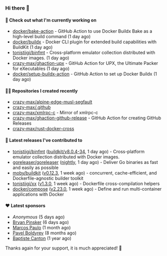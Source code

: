 ### Hi there 👋

#### 👷 Check out what I'm currently working on

- [docker/bake-action](https://github.com/docker/bake-action) - GitHub Action to use Docker Buildx Bake as a high-level build command (1 day ago)
- [docker/buildx](https://github.com/docker/buildx) - Docker CLI plugin for extended build capabilities with BuildKit (1 day ago)
- [tonistiigi/binfmt](https://github.com/tonistiigi/binfmt) - Cross-platform emulator collection distributed with Docker images. (1 day ago)
- [crazy-max/ghaction-upx](https://github.com/crazy-max/ghaction-upx) - GitHub Action for UPX, the Ultimate Packer for eXecutables (1 day ago)
- [docker/setup-buildx-action](https://github.com/docker/setup-buildx-action) - GitHub Action to set up Docker Buildx (1 day ago)

#### 👨‍💻 Repositories I created recently

- [crazy-max/alpine-edge-musl-segfault](https://github.com/crazy-max/alpine-edge-musl-segfault)
- [crazy-max/.github](https://github.com/crazy-max/.github)
- [crazy-max/xmlrpc-c](https://github.com/crazy-max/xmlrpc-c) - Mirror of xmlrpc-c
- [crazy-max/ghaction-github-release](https://github.com/crazy-max/ghaction-github-release) - GitHub Action for creating GitHub Releases
- [crazy-max/rust-docker-cross](https://github.com/crazy-max/rust-docker-cross)

#### 🚀 Latest releases I've contributed to

- [tonistiigi/binfmt](https://github.com/tonistiigi/binfmt) ([buildkit/v8.0.4-34](https://github.com/tonistiigi/binfmt/releases/tag/buildkit/v8.0.4-34), 1 day ago) - Cross-platform emulator collection distributed with Docker images.
- [goreleaser/goreleaser](https://github.com/goreleaser/goreleaser) ([nightly](https://github.com/goreleaser/goreleaser/releases/tag/nightly), 1 day ago) - Deliver Go binaries as fast and easily as possible
- [moby/buildkit](https://github.com/moby/buildkit) ([v0.12.3](https://github.com/moby/buildkit/releases/tag/v0.12.3), 1 week ago) - concurrent, cache-efficient, and Dockerfile-agnostic builder toolkit
- [tonistiigi/xx](https://github.com/tonistiigi/xx) ([v1.3.0](https://github.com/tonistiigi/xx/releases/tag/v1.3.0), 1 week ago) - Dockerfile cross-compilation helpers
- [docker/compose](https://github.com/docker/compose) ([v2.23.0](https://github.com/docker/compose/releases/tag/v2.23.0), 1 week ago) - Define and run multi-container applications with Docker

#### ❤️ Latest sponsors
- _Anonymous_ (5 days ago)
- [Bryan Pinsker](https://github.com/BryanPinsker) (6 days ago)
- [Marcos Paulo](https://github.com/mr-soulfox) (1 month ago)
- [Pavel Boldyrev](https://github.com/bpg) (8 months ago)
- [Baptiste Canton](https://github.com/batmac) (1 year ago)

Thanks again for your support, it is much appreciated! 🙏
